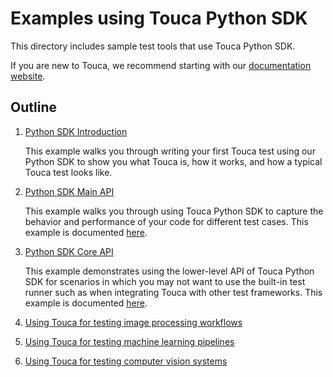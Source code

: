 # Examples using Touca Python SDK

This directory includes sample test tools that use Touca Python SDK.

If you are new to Touca, we recommend starting with our
[documentation website](https://touca.io/docs).

## Outline

1.  [Python SDK Introduction](./01_python_minimal)

    This example walks you through writing your first Touca test using our
    Python SDK to show you what Touca is, how it works, and how a typical Touca
    test looks like.

2.  [Python SDK Main API](./02_python_main_api)

    This example walks you through using Touca Python SDK to capture the
    behavior and performance of your code for different test cases. This example
    is documented [here](https://touca.io/docs/sdk/main-api).

3.  [Python SDK Core API](./03_python_core_api)

    This example demonstrates using the lower-level API of Touca Python SDK for
    scenarios in which you may not want to use the built-in test runner such as
    when integrating Touca with other test frameworks. This example is
    documented [here](https://touca.io/docs/sdk/core-api).

4.  [Using Touca for testing image processing workflows](./04_python_image_processing)
5.  [Using Touca for testing machine learning pipelines](./05_python_ml_pipeline)
6.  [Using Touca for testing computer vision systems](./06_python_computer_vision)
